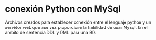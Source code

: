 # conexión Python con MySql
Archivos creados para establecer conexión entre el lenguaje python y un servidor web que asu vez proporcione la habilidad de usar Mysql. En el ambito de sentencia DDL y DML para una BD.
